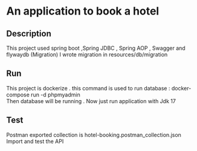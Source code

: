 # An application to book a hotel

## Description
This project used spring boot ,Spring JDBC , Spring AOP , Swagger and flywaydb (Migration)
I wrote migration in resources/db/migration

## Run 

This project is dockerize .   this command is used to run database :
docker-compose run -d phpmyadmin  
Then database will be running . Now just run application with Jdk 17

## Test

Postman exported collection is hotel-booking.postman_collection.json
Import and test the API
